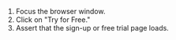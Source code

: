 1. Focus the browser window.
2. Click on "Try for Free."
3. Assert that the sign-up or free trial page loads.
